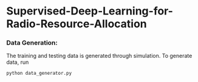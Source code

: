 # Supervised-Deep-Learning-for-Radio-Resource-Allocation
### Data Generation: 
The training and testing data is generated through simulation. To generate data, run
```
python data_generator.py
```
